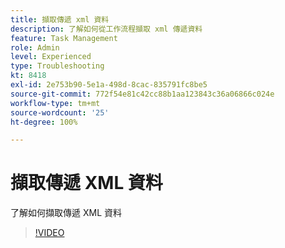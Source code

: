 ```yaml
---
title: 擷取傳遞 xml 資料
description: 了解如何從工作流程擷取 xml 傳遞資料
feature: Task Management
role: Admin
level: Experienced
type: Troubleshooting
kt: 8418
exl-id: 2e753b90-5e1a-498d-8cac-835791fc8be5
source-git-commit: 772f54e81c42cc88b1aa123843c36a06866c024e
workflow-type: tm+mt
source-wordcount: '25'
ht-degree: 100%

---
```


# 擷取傳遞 XML 資料

了解如何擷取傳遞 XML 資料

>[!VIDEO](https://video.tv.adobe.com/v/335949?quality=12)
